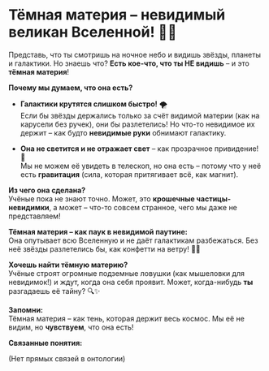 # Тёмная материя – невидимый великан Вселенной! 🌌👻  

Представь, что ты смотришь на ночное небо и видишь звёзды, планеты и галактики. Но знаешь что? **Есть кое-что, что ты НЕ видишь** – и это **тёмная материя**!  

**Почему мы думаем, что она есть?**  
- **Галактики крутятся слишком быстро!** 🌪️  
  Если бы звёзды держались только за счёт видимой материи (как на карусели без ручек), они бы разлетелись! Но что-то невидимое их держит – как будто **невидимые руки** обнимают галактику.  

- **Она не светится и не отражает свет** – как прозрачное привидение! 👻  
  Мы не можем её увидеть в телескоп, но она есть – потому что у неё есть **гравитация** (сила, которая притягивает всё, как магнит).  

**Из чего она сделана?**  
Учёные пока не знают точно. Может, это **крошечные частицы-невидимки**, а может – что-то совсем странное, чего мы даже не представляем!  

**Тёмная материя – как паук в невидимой паутине:**  
Она опутывает всю Вселенную и не даёт галактикам разбежаться. Без неё звёзды разлетелись бы, как конфетти на ветру! 🍬💨  

**Хочешь найти тёмную материю?**  
Учёные строят огромные подземные ловушки (как мышеловки для невидимок!) и ждут, когда она себя проявит. Может, когда-нибудь **ты** разгадаешь её тайну? 🔍✨  

**Запомни:**  
Тёмная материя – как тень, которая держит весь космос. Мы её не видим, но **чувствуем**, что она есть!

**Связанные понятия:**

(Нет прямых связей в онтологии)